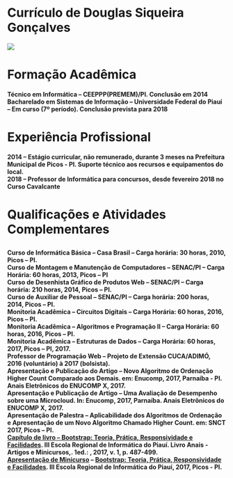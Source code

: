 # Currículo de Douglas Siqueira Gonçalves
<img class="img-responsive" src="https://instagram.fpcs1-1.fna.fbcdn.net/vp/15287468df98fbfe5d1888c1368d76da/5BC7EBC6/t51.2885-19/32741413_650393918646573_8095174958163951616_n.jpg"> 

<H1>Formação Acadêmica</H1>
<h4>
Técnico em Informática – CEEPPP(PREMEM)/PI. Conclusão em 2014<br>
Bacharelado em Sistemas de Informação – Universidade Federal do Piauí – Em curso (7º período). Conclusão prevista para 2018</h4>

<h1>Experiência Profissional</h1>

<h4>2014 – Estágio curricular, não remunerado, durante 3 meses na Prefeitura Municipal de Picos - PI. Suporte técnico aos recursos e equipamentos do local.<br>
2018 – Professor de Informática para concursos, desde fevereiro 2018 no Curso Cavalcante
</h4>

<h1>

Qualificações e Atividades Complementares 
</h1>
<h4>Curso de Informática Básica – Casa Brasil – Carga horária: 30 horas, 2010, Picos – PI.<br>
Curso de Montagem e Manutenção de Computadores – SENAC/PI – Carga Horária: 60 horas, 2013, Picos – PI<br>
Curso de Desenhista Gráfico de Produtos Web – SENAC/PI – Carga horária: 210 horas, 2014, Picos – PI.<br>
Curso de Auxiliar de Pessoal – SENAC/PI – Carga horária: 200 horas, 2014, Picos – PI.<br>
Monitoria Acadêmica – Circuitos Digitais – Carga Horária: 60 horas, 2016, Picos – PI.<br>
Monitoria Acadêmica – Algoritmos e Programação II – Carga Horária: 60 horas, 2016, Picos – PI.<br>
Monitoria Acadêmica – Estruturas de Dados – Carga Horária: 60 horas, 2017, Picos – PI, 2017.<br>
Professor de Programação Web – Projeto de Extensão CUCA/ADIMÓ, 2016 (voluntário) à 2017 (bolsista).<br>
Apresentação e Publicação do Artigo – Novo Algoritmo de Ordenação Higher Count Comparado aos Demais. em: Enucomp, 2017, Parnaíba - PI. Anais Eletrônicos do ENUCOMP X, 2017.<br>
Apresentação e Publicação de Artigo – Uma Avaliação de Desempenho sobre uma Microcloud. In: Enucomp, 2017, Parnaíba. Anais Eletrônicos do ENUCOMP X, 2017.<br>
Apresentação de Palestra – Aplicabilidade dos Algoritmos de Ordenação e Apresentação de um Novo Algoritmo Chamado Higher Count. em: SNCT 2017, Picos – PI.<br>
<a href="http://www.eripi.com.br/2017/images/anais/minicursos/12.pdf">Capítulo de livro – Bootstrap: Teoria, Prática, Responsividade e Facilidades</a>. III Escola Regional de Informática do Piauí. Livro Anais - Artigos e Minicursos,. 1ed.: , 2017, v. 1, p. 487-499.<br>
<a href="http://www.eripi.com.br/2017/images/certificados/eripi-certificados-minicurso.pdf">Apresentação de Minicurso</a> – <a href="http://www.eripi.com.br/2017/programacao/minicursos">Bootstrap: Teoria, Prática, Responsividade e Facilidades</a>. III Escola Regional de Informática do Piauí, 2017, Picos - PI.<br>
</h4>
